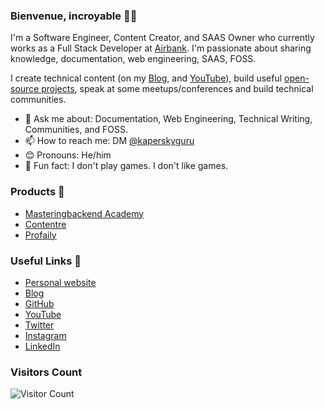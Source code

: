 
<!--
**Kaperskyguru/kaperskyguru** is a ✨ _special_ ✨ repository because its `README.md` (this file) appears on your GitHub profile.

Here are some ideas to get you started:

- 🔭 I’m currently working on ...
- 🌱 I’m currently learning ...
- 👯 I’m looking to collaborate on ...
- 🤔 I’m looking for help with ...
- 💬 Ask me about ...
- 📫 How to reach me: ...
- 😄 Pronouns: ...
- ⚡ Fun fact: ...
-->

### Bienvenue, incroyable 👋🏾

I'm a Software Engineer, Content Creator, and SAAS Owner who currently works as a Full Stack Developer at [Airbank](https://joinairbank.com). I'm passionate about sharing knowledge, documentation, web engineering, SAAS, FOSS.

I create technical content (on my [Blog](https://masteringbackend.com/), and [YouTube](https://www.youtube.com/channel/UCECTWjjj21fa2bNQ07PKE3A)), build useful [open-source projects](https://github.com/kaperskyguru), speak at some meetups/conferences and build technical communities.

- 💬 Ask me about: Documentation, Web Engineering, Technical Writing, Communities, and FOSS.
- 📫 How to reach me: DM [@kaperskyguru](https://twitter.com/kaperskyguru)
- 😊 Pronouns: He/him
- 💙 Fun fact: I don't play games. I don't like games.

### Products 🌻

- [Masteringbackend Academy](https://academy.masteringbackend.com)
- [Contentre](https://contentre.io)
- [Profaily](https://profaily.com)

### Useful Links 🌻

- [Personal website](https://masteringbackend.com)
- [Blog](https://masteringbackend.com)
- [GitHub](https://github.com/kaperskyguru)
- [YouTube](https://www.youtube.com/channel/UCECTWjjj21fa2bNQ07PKE3A)
- [Twitter](https://twitter.com/kaperskyguru)
- [Instagram](https://www.instagram.com/kaperskyguru/)
- [LinkedIn](https://linkedin.com/in/solomoneseme)

### Visitors Count

![Visitor Count](https://profile-counter.glitch.me/{Kaperskyguru}/count.svg)

